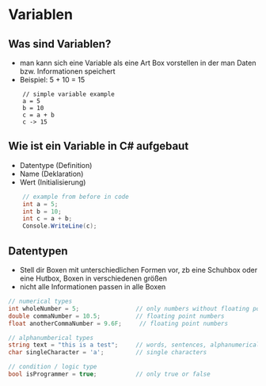 # Variablen

## Was sind Variablen?

* man kann sich eine Variable als eine Art Box vorstellen in der man Daten bzw. Informationen speichert
* Beispiel: 5 + 10 = 15

```
    // simple variable example
    a = 5
    b = 10
    c = a + b
    c -> 15
```

## Wie ist ein Variable in C# aufgebaut

* Datentype (Definition)
* Name (Deklaration)
* Wert (Initialisierung)

```csharp
    // example from before in code
    int a = 5;
    int b = 10;
    int c = a + b;
    Console.WriteLine(c);
```

## Datentypen

* Stell dir Boxen mit unterschiedlichen Formen vor, zb eine Schuhbox oder eine Hutbox, Boxen in verschiedenen größen
* nicht alle Informationen passen in alle Boxen

```csharp
// numerical types
int wholeNumber = 5;                // only numbers without floating point
double commaNumber = 10.5;          // floating point numbers
float anotherCommaNumber = 9.6F;     // floating point numbers

// alphanumberical types
string text = "this is a test";     // words, sentences, alphanumerical
char singleCharacter = 'a';         // single characters 

// condition / logic type
bool isProgrammer = true;           // only true or false
```
